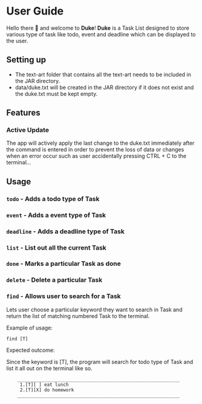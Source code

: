 # User Guide
Hello there 👋 and welcome to **Duke**! **Duke** is a Task List designed to store various type of 
task like todo, event and deadline which can be displayed to the user.  

## Setting up
- The text-art folder that contains all the text-art needs to be included in the JAR directory. 
- data/duke.txt will be created in the JAR directory if it does not exist and the duke.txt must 
be kept empty.

## Features 

### Active Update

The app will actively apply the last change to the duke.txt immediately after the command is 
entered in order to prevent the loss of data or changes when an error occur such as user 
accidentally pressing CTRL + C to the terminal... 

## Usage

### `todo` - Adds a todo type of Task

### `event` - Adds a event type of Task

### `deadline` - Adds a deadline type of Task

### `list` - List out all the current Task

### `done` - Marks a particular Task as done

### `delete` - Delete a particular Task 

### `find` - Allows user to search for a Task 

Lets user choose a particular keyword they want to search in Task and return the list of matching
numbered Task to the terminal. 

Example of usage: 

`find [T]`

Expected outcome:

Since the keyword is [T], the program will search for todo type of Task and list it all out on 
the terminal like so. 
```
    ____________________________________________________________
     1.[T][ ] eat lunch 
	 2.[T][X] do homework
    ____________________________________________________________
```
